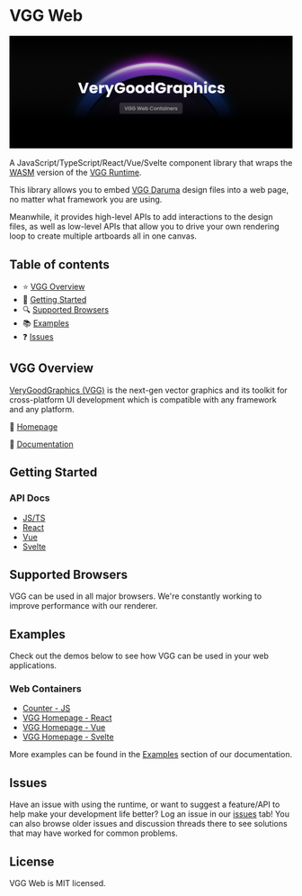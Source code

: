 # VGG Web

![VGG hero image](https://raw.githubusercontent.com/verygoodgraphics/vgg_web/main/resources/assets/imgs/vgg_web_container.jpg)

A JavaScript/TypeScript/React/Vue/Svelte component library that wraps the [WASM](https://developer.mozilla.org/en-US/docs/WebAssembly) version of the [VGG Runtime](https://github.com/verygoodgraphics/vgg_runtime).

This library allows you to embed [VGG Daruma](https://verygoodgraphics.com/daruma) design files into a web page, no matter what framework you are using.

Meanwhile, it provides high-level APIs to add interactions to the design files, as well as low-level APIs that allow you to drive your own rendering loop to create multiple artboards all in one canvas.

## Table of contents

- :star: [VGG Overview](#vgg-overview)
- 🚀 [Getting Started](#getting-started)
- :mag: [Supported Browsers](#supported-browsers)
- :books: [Examples](#examples)
- :question: [Issues](#issues)

## VGG Overview

[VeryGoodGraphics (VGG)](https://verygoodgraphics.com/) is the next-gen vector graphics and its toolkit for cross-platform UI development which is compatible with any framework and any platform.

:house_with_garden: [Homepage](https://verygoodgraphics.com//)

:blue_book: [Documentation](https://docs.verygoodgraphics.com/)

## Getting Started

### API Docs

- [JS/TS](https://github.com/verygoodgraphics/vgg_web/tree/main/packages/wasm)
- [React](https://github.com/verygoodgraphics/vgg_web/tree/main/packages/react)
- [Vue](https://github.com/verygoodgraphics/vgg_web/tree/main/packages/vue)
- [Svelte](https://github.com/verygoodgraphics/vgg_web/tree/main/packages/svelte)

## Supported Browsers

VGG can be used in all major browsers. We're constantly working to improve performance with our renderer.

## Examples

Check out the demos below to see how VGG can be used in your web applications.

### Web Containers

- [Counter - JS](https://docs.verygoodgraphics.com/examples/js/counter)
- [VGG Homepage - React](https://docs.verygoodgraphics.com/examples/react/vgg-home-v2)
- [VGG Homepage - Vue](https://docs.verygoodgraphics.com/examples/vue/vgg-home-v2)
- [VGG Homepage - Svelte](https://docs.verygoodgraphics.com/examples/svelte/vgg-home-v2)

More examples can be found in the [Examples](https://docs.verygoodgraphics.com/examples/overview) section of our documentation.

## Issues

Have an issue with using the runtime, or want to suggest a feature/API to help make your development life better? Log an issue in our [issues](https://github.com/verygoodgraphics/vgg_web/issues) tab! You can also browse older issues and discussion threads there to see solutions that may have worked for common problems.

## License

VGG Web is MIT licensed.
